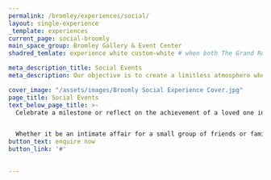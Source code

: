 ```yaml
---
permalink: /bromley/experiences/social/
layout: single-experience
_template: experiences
current_page: social-broomly
main_space_group: Bromley Gallery & Event Center
shadred_temlate: experience white custom-white # when both The Grand Room & Event Spaces have same template

meta_description_title: Social Events
meta_description: Our objective is to create a limitless atmosphere where guest feel free to connect with each other

cover_image: "/assets/images/Broomly Social Experience Cover.jpg"
page_title: Social Events
text_below_page_title: >-
  Celebrate a milestone or reflect on the achievement of a loved one in the one of the city’s most unique venues. Whatever the cause for celebration, we have the space to spotlight your most treasured moments.


  Whether it be an intimate affair for a small group of friends or family or a festive occasion shared with many, our team can help create a flawless celebration. Choose from a seated (up to 150 guests) or cocktail style (up to 300 guests) event with mouthwatering menus served with delicate precision to meet your unique requirements.
button_text: enquire now
button_link: '#'

  
---
```



